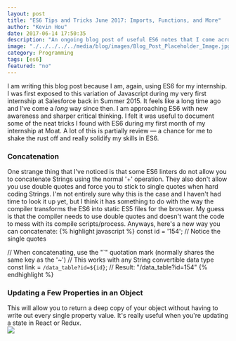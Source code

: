 ```yaml
---
layout: post
title: "ES6 Tips and Tricks June 2017: Imports, Functions, and More"
author: "Kevin Hou"
date: 2017-06-14 17:50:35
description: "An ongoing blog post of useful ES6 notes that I come across throughout June."
image: "./../../../../media/blog/images/Blog_Post_Placeholder_Image.jpg"
category: Programming
tags: [es6]
featured: "no"
---
```

I am writing this blog post because I am, again, using ES6 for my internship. I was first exposed to this variation of Javascript during my very first internship at Salesforce back in Summer 2015. It feels like a long time ago and I've come a _long_ way since then. I am approaching ES6 with new awareness and sharper critical thinking. I felt it was useful to document some of the neat tricks I found with ES6 during my first month of my internship at Moat. A lot of this is partially review — a chance for me to shake the rust off and really solidify my skills in ES6.

<h3 class="post-subheader">Concatenation</h3>
One strange thing that I've noticed is that some ES6 linters do not allow you to concatenate Strings using the normal '+' operation. They also don't allow you use double quotes and force you to stick to single quotes when hard coding Strings. I'm not entirely sure why this is the case and I haven't had time to look it up yet, but I think it has something to do with the way the compiler transforms the ES6 into static ES5 files for the browser. My guess is that the compiler needs to use double quotes and doesn't want the code to mess with its compile scripts/process. Anyways, here's a new way you can concatenate:
{% highlight javascript %}
const id = '154'; // Notice the single quotes

// When concatenating, use the "\`" quotation mark (normally shares the same key as the '~')
// This works with any String convertible data type
const link = `/data_table?id=${id}`; // Result: "/data_table?id=154"
{% endhighlight %}

<h3 class="post-subheader">Updating a Few Properties in an Object</h3>
This will allow you to return a deep copy of your object without having to write out every single property value. It's really useful when you're updating a state in React or Redux.<br>
<img src="./../../../../media/blog/images/ES6_June_2017_Update_Object.png" class="iPhone-screenshots-medium">
